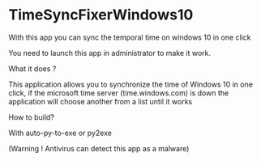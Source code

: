 # TimeSyncFixerWindows10
With this app you can sync the temporal time on windows 10 in one click

You need to launch this app in administrator to make it work.

What it does ?

This application allows you to synchronize the time of Windows 10 in one click, if the microsoft time server (time.windows.com) is down the application will choose another from a list until it works

How to build?

With auto-py-to-exe or py2exe

(Warning ! Antivirus can detect this app as a malware)

